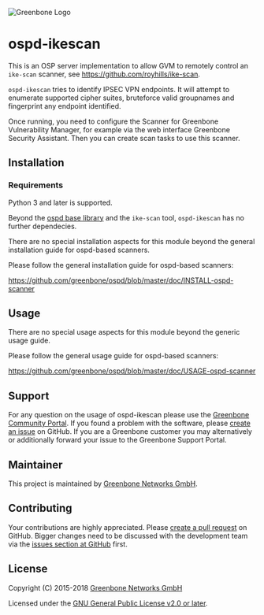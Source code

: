 ![Greenbone Logo](https://www.greenbone.net/wp-content/uploads/gb_logo_resilience_horizontal.png)

# ospd-ikescan

This is an OSP server implementation to allow GVM to remotely control
an `ike-scan` scanner, see <https://github.com/royhills/ike-scan>.

`ospd-ikescan` tries to identify IPSEC VPN endpoints. It will attempt to
enumerate supported cipher suites, bruteforce valid groupnames and fingerprint
any endpoint identified.

Once running, you need to configure the Scanner for Greenbone Vulnerability
Manager, for example via the web interface Greenbone Security Assistant.
Then you can create scan tasks to use this scanner.

## Installation

### Requirements

Python 3 and later is supported.

Beyond the [ospd base library](https://github.com/greenbone/ospd) and the
`ike-scan` tool, `ospd-ikescan` has no further dependecies.

There are no special installation aspects for this module beyond the general
installation guide for ospd-based scanners.

Please follow the general installation guide for ospd-based scanners:

  <https://github.com/greenbone/ospd/blob/master/doc/INSTALL-ospd-scanner>

## Usage

There are no special usage aspects for this module beyond the generic usage
guide.

Please follow the general usage guide for ospd-based scanners:

  <https://github.com/greenbone/ospd/blob/master/doc/USAGE-ospd-scanner>

## Support

For any question on the usage of ospd-ikescan please use the [Greenbone
Community Portal](https://community.greenbone.net/c/gse). If you found a
problem with the software, please [create an
issue](https://github.com/greenbone/ospd-ikescan/issues) on GitHub. If you are
a Greenbone customer you may alternatively or additionally forward your issue
to the Greenbone Support Portal.

## Maintainer

This project is maintained by [Greenbone Networks
GmbH](https://www.greenbone.net/).

## Contributing

Your contributions are highly appreciated. Please [create a pull
request](https://github.com/greenbone/ospd-ikescan/pulls) on GitHub. Bigger
changes need to be discussed with the development team via the [issues section
at GitHub](https://github.com/greenbone/ospd-ikescan/issues) first.

## License

Copyright (C) 2015-2018 [Greenbone Networks GmbH](https://www.greenbone.net/)

Licensed under the [GNU General Public License v2.0 or later](COPYING).
